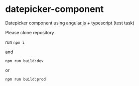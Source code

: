 # datepicker-component
Datepicker component using angular.js + typescript (test task)

Please clone repository

run `npm i` 

and

`npm run build:dev`

or

`npm run build:prod`
